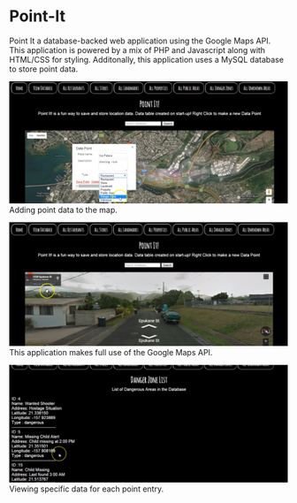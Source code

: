 # Point-It

Point It a database-backed web application using the Google Maps API. 
This application is powered by a mix of PHP and Javascript along with HTML/CSS for styling. 
Additonally, this application uses a MySQL database to store point data.

![alt tag](https://github.com/chrisnguyenhi/Point-It/blob/master/Screenshot1.PNG)
Adding point data to the map. 

![alt tag](https://raw.githubusercontent.com/chrisnguyenhi/Point-It/master/Screenshot2.png)
This application makes full use of the Google Maps API.

![alt tag](https://raw.githubusercontent.com/chrisnguyenhi/Point-It/master/Screenshot3.png)
Viewing specific data for each point entry. 
